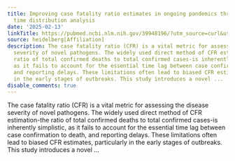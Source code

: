 ```yaml
---
title: Improving case fatality ratio estimates in ongoing pandemics through case-to-death
  time distribution analysis
date: '2025-02-13'
linkTitle: https://pubmed.ncbi.nlm.nih.gov/39948196/?utm_source=curl&utm_medium=rss&utm_campaign=pubmed-2&utm_content=1FakS-2QOkCT8HsMOQP1bCRQ4YzyumYOmxmF0moLsQ3dFB1E9V&fc=20220326224207&ff=20250214170344&v=2.18.0.post9+e462414
source: heidelberg[Affiliation]
description: The case fatality ratio (CFR) is a vital metric for assessing the disease
  severity of novel pathogens. The widely used direct method of CFR estimation-the
  ratio of total confirmed deaths to total confirmed cases-is inherently simplistic,
  as it fails to account for the essential time lag between case confirmation to death,
  and reporting delays. These limitations often lead to biased CFR estimates, particularly
  in the early stages of outbreaks. This study introduces a novel ...
disable_comments: true
---
```

The case fatality ratio (CFR) is a vital metric for assessing the disease severity of novel pathogens. The widely used direct method of CFR estimation-the ratio of total confirmed deaths to total confirmed cases-is inherently simplistic, as it fails to account for the essential time lag between case confirmation to death, and reporting delays. These limitations often lead to biased CFR estimates, particularly in the early stages of outbreaks. This study introduces a novel ...